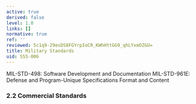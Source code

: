 ```yaml
---
active: true
derived: false
level: 1.0
links: []
normative: true
ref: ''
reviewed: 5c1q9-29esDS8FGYrpIoCR_KWhHttGG9_qhLYxmOZGU=
title: Military Standards
uid: SSS-006
---
```


MIL-STD-498: Software Development and Documentation
MIL-STD-961E: Defense and Program-Unique Specifications Format and Content

### 2.2 Commercial Standards